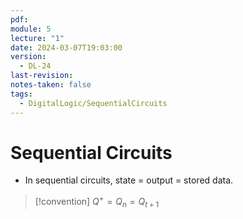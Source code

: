 ```yaml
---
pdf: 
module: 5
lecture: "1"
date: 2024-03-07T19:03:00
version:
  - DL-24
last-revision: 
notes-taken: false
tags:
  - DigitalLogic/SequentialCircuits
---
```

# Sequential Circuits

- In sequential circuits, state = output = stored data.


> [!convention] 
> $Q^+ = Q_n = Q_{t + 1}$





